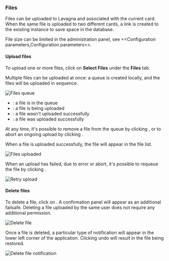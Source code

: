 ### Files

Files can be uploaded to Lavagna and associated with the current card. When the same file is uploaded to two different cards, a link is created to the existing instance to save space in the database.

File size can be limited in the administration panel, see <<Configuration parameters,Configuration parameters>>.

#### Upload files

To upload one or more files, click on **Select Files** under the **Files** tab.

Multiple files can be uploaded at once: a queue is created locally, and the files will be uploaded in sequence.

<img class="pure-img" src="{{relativeRootPath}}/images/en/c04_card_files-queue.png" alt="Files queue">

* <i class="fa fa-clock-o"></i> : a file is in the queue
* <i class="fa fa-arrow-up"></i> : a file is being uploaded
* <i class="fa fa-warning"></i> : a file wasn't uploaded successfully
* <i class="fa fa-check"></i> : a file was uploaded successfully

At any time, it's possible to remove a file from the queue by clicking <i class="fa fa-times"></i>, or to abort an ongoing upload by clicking <i class="fa fa-stop"></i>.

When a file is uploaded successfully, the file will appear in the file list.

<img class="pure-img" src="{{relativeRootPath}}/images/en/c04_card_files-uploaded.png" alt="Files uploaded">

When an upload has failed, due to error or abort, it's possible to requeue the file by clicking <i class="fa fa-repeat"></i>.

<img class="pure-img" src="{{relativeRootPath}}/images/en/c04_card_files-failed-retry.png" alt="Retry upload">

#### Delete files

To delete a file, click on <i class="fa fa-trash-o"></i>. A confirmation panel will appear as an additional failsafe. Deleting a file uploaded by the same user does not require any additional permission.

<img class="pure-img" src="{{relativeRootPath}}/images/en/c04_card_file-delete.png" alt="Delete file">

Once a file is deleted, a particular type of notification will appear in the lower left corner of the application. Clicking undo will result in the file being restored.

<img class="pure-img" src="{{relativeRootPath}}/images/en/c04_card_file-deleted-notification.png" alt="Delete file notification">
